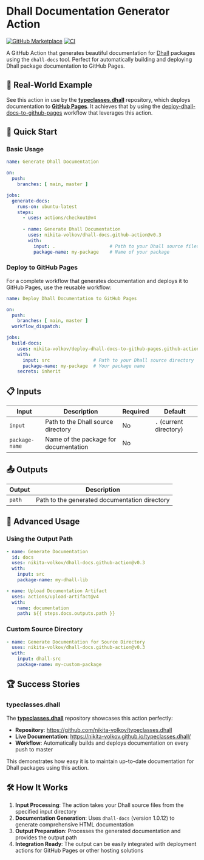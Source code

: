 # Dhall Documentation Generator Action

[![GitHub Marketplace](https://img.shields.io/badge/Marketplace-dhall%20docs-blue?colorA=24292e&colorB=0366d6)](https://github.com/marketplace/actions/dhall-docs)
[![CI](https://img.shields.io/github/actions/workflow/status/nikita-volkov/dhall-docs.github-action/release.yaml)](https://github.com/nikita-volkov/dhall-docs.github-action/actions)

A GitHub Action that generates beautiful documentation for [Dhall](https://dhall-lang.org/) packages using the `dhall-docs` tool. Perfect for automatically building and deploying Dhall package documentation to GitHub Pages.


## 📖 Real-World Example

See this action in use by the **[typeclasses.dhall](https://github.com/nikita-volkov/typeclasses.dhall)** repository, which deploys documentation to **[GitHub Pages](https://nikita-volkov.github.io/typeclasses.dhall/)**. It achieves that by using the [deploy-dhall-docs-to-github-pages](https://github.com/nikita-volkov/deploy-dhall-docs-to-github-pages.github-actions-workflow) workflow that leverages this action.

## 🚀 Quick Start

### Basic Usage

```yaml
name: Generate Dhall Documentation

on:
  push:
    branches: [ main, master ]

jobs:
  generate-docs:
    runs-on: ubuntu-latest
    steps:
      - uses: actions/checkout@v4
      
      - name: Generate Dhall Documentation
        uses: nikita-volkov/dhall-docs.github-action@v0.3
        with:
          input: .                    # Path to your Dhall source files
          package-name: my-package    # Name of your package
```

### Deploy to GitHub Pages

For a complete workflow that generates documentation and deploys it to GitHub Pages, use the reusable workflow:

```yaml
name: Deploy Dhall Documentation to GitHub Pages

on:
  push:
    branches: [ main, master ]
  workflow_dispatch:

jobs:
  build-docs:
    uses: nikita-volkov/deploy-dhall-docs-to-github-pages.github-actions-workflow/.github/workflows/main.yaml@master
    with:
      input: src                # Path to your Dhall source directory
      package-name: my-package  # Your package name
    secrets: inherit
```

## 📋 Inputs

| Input | Description | Required | Default |
|-------|-------------|----------|---------|
| `input` | Path to the Dhall source directory | No | `.` (current directory) |
| `package-name` | Name of the package for documentation | No |  |

## 📤 Outputs

| Output | Description |
|--------|-------------|
| `path` | Path to the generated documentation directory |

## 🔧 Advanced Usage

### Using the Output Path

```yaml
- name: Generate Documentation
  id: docs
  uses: nikita-volkov/dhall-docs.github-action@v0.3
  with:
    input: src
    package-name: my-dhall-lib

- name: Upload Documentation Artifact
  uses: actions/upload-artifact@v4
  with:
    name: documentation
    path: ${{ steps.docs.outputs.path }}
```

### Custom Source Directory

```yaml
- name: Generate Documentation for Source Directory
  uses: nikita-volkov/dhall-docs.github-action@v0.3
  with:
    input: dhall-src
    package-name: my-custom-package
```

## 🏆 Success Stories

### typeclasses.dhall

The [**typeclasses.dhall**](https://github.com/nikita-volkov/typeclasses.dhall) repository showcases this action perfectly:

- **Repository**: https://github.com/nikita-volkov/typeclasses.dhall
- **Live Documentation**: https://nikita-volkov.github.io/typeclasses.dhall/
- **Workflow**: Automatically builds and deploys documentation on every push to master

This demonstrates how easy it is to maintain up-to-date documentation for Dhall packages using this action.

## 🛠️ How It Works

1. **Input Processing**: The action takes your Dhall source files from the specified input directory
2. **Documentation Generation**: Uses `dhall-docs` (version 1.0.12) to generate comprehensive HTML documentation
3. **Output Preparation**: Processes the generated documentation and provides the output path
4. **Integration Ready**: The output can be easily integrated with deployment actions for GitHub Pages or other hosting solutions
